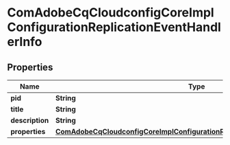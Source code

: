 

# ComAdobeCqCloudconfigCoreImplConfigurationReplicationEventHandlerInfo

## Properties

Name | Type | Description | Notes
------------ | ------------- | ------------- | -------------
**pid** | **String** |  |  [optional]
**title** | **String** |  |  [optional]
**description** | **String** |  |  [optional]
**properties** | [**ComAdobeCqCloudconfigCoreImplConfigurationReplicationEventHandlerProperties**](ComAdobeCqCloudconfigCoreImplConfigurationReplicationEventHandlerProperties.md) |  |  [optional]



